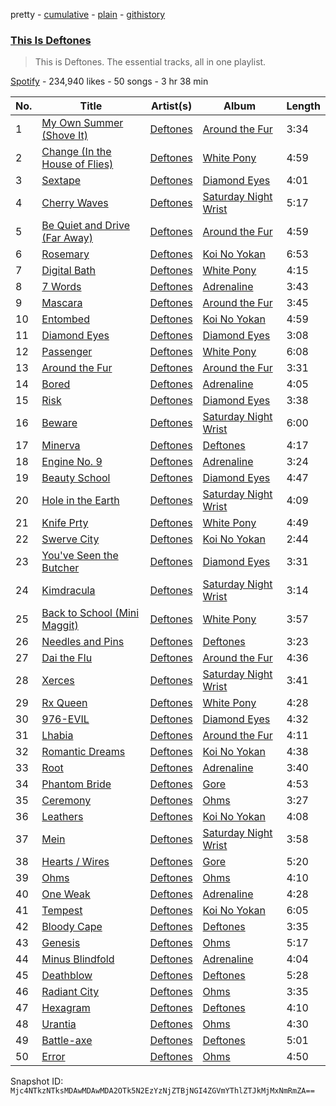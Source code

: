 pretty - [cumulative](/playlists/cumulative/37i9dQZF1DZ06evO3WNHaM.md) - [plain](/playlists/plain/37i9dQZF1DZ06evO3WNHaM) - [githistory](https://github.githistory.xyz/mackorone/spotify-playlist-archive/blob/main/playlists/plain/37i9dQZF1DZ06evO3WNHaM)

### [This Is Deftones](https://open.spotify.com/playlist/37i9dQZF1DZ06evO3WNHaM)

> This is Deftones\. The essential tracks, all in one playlist.

[Spotify](https://open.spotify.com/user/spotify) - 234,940 likes - 50 songs - 3 hr 38 min

| No. | Title | Artist(s) | Album | Length |
|---|---|---|---|---|
| 1 | [My Own Summer \(Shove It\)](https://open.spotify.com/track/1158ckiB5S4cpsdYHDB9IF) | [Deftones](https://open.spotify.com/artist/6Ghvu1VvMGScGpOUJBAHNH) | [Around the Fur](https://open.spotify.com/album/7o4UsmV37Sg5It2Eb7vHzu) | 3:34 |
| 2 | [Change \(In the House of Flies\)](https://open.spotify.com/track/51c94ac31swyDQj9B3Lzs3) | [Deftones](https://open.spotify.com/artist/6Ghvu1VvMGScGpOUJBAHNH) | [White Pony](https://open.spotify.com/album/5LEXck3kfixFaA3CqVE7bC) | 4:59 |
| 3 | [Sextape](https://open.spotify.com/track/1EryAkZ0VHstC6haIxVBiE) | [Deftones](https://open.spotify.com/artist/6Ghvu1VvMGScGpOUJBAHNH) | [Diamond Eyes](https://open.spotify.com/album/1GjjBpY2iDwSQs5bykQI5e) | 4:01 |
| 4 | [Cherry Waves](https://open.spotify.com/track/70L6nHORQsblY813yNqUR3) | [Deftones](https://open.spotify.com/artist/6Ghvu1VvMGScGpOUJBAHNH) | [Saturday Night Wrist](https://open.spotify.com/album/4ilqDlqD37nilewk9x8tyZ) | 5:17 |
| 5 | [Be Quiet and Drive \(Far Away\)](https://open.spotify.com/track/4Uiw0Sl9yskBaC6P4DcdVD) | [Deftones](https://open.spotify.com/artist/6Ghvu1VvMGScGpOUJBAHNH) | [Around the Fur](https://open.spotify.com/album/7o4UsmV37Sg5It2Eb7vHzu) | 4:59 |
| 6 | [Rosemary](https://open.spotify.com/track/4FEr6dIdH6EqLKR0jB560J) | [Deftones](https://open.spotify.com/artist/6Ghvu1VvMGScGpOUJBAHNH) | [Koi No Yokan](https://open.spotify.com/album/4PIVdqvL1Rc7T7Vfsr8n8Q) | 6:53 |
| 7 | [Digital Bath](https://open.spotify.com/track/2jSJm3Gv6GLxduWLenmjKS) | [Deftones](https://open.spotify.com/artist/6Ghvu1VvMGScGpOUJBAHNH) | [White Pony](https://open.spotify.com/album/5LEXck3kfixFaA3CqVE7bC) | 4:15 |
| 8 | [7 Words](https://open.spotify.com/track/6DoXuH326aAYEN8CnlLmhP) | [Deftones](https://open.spotify.com/artist/6Ghvu1VvMGScGpOUJBAHNH) | [Adrenaline](https://open.spotify.com/album/30YN03R4Bjl8Qwz8wPRoXG) | 3:43 |
| 9 | [Mascara](https://open.spotify.com/track/4cLdpErILMO8Db8pQVAVcZ) | [Deftones](https://open.spotify.com/artist/6Ghvu1VvMGScGpOUJBAHNH) | [Around the Fur](https://open.spotify.com/album/7o4UsmV37Sg5It2Eb7vHzu) | 3:45 |
| 10 | [Entombed](https://open.spotify.com/track/4bLCPfBLKlqiONo6TALTh5) | [Deftones](https://open.spotify.com/artist/6Ghvu1VvMGScGpOUJBAHNH) | [Koi No Yokan](https://open.spotify.com/album/4PIVdqvL1Rc7T7Vfsr8n8Q) | 4:59 |
| 11 | [Diamond Eyes](https://open.spotify.com/track/6nmDEbjMZru5j55HIkX2yZ) | [Deftones](https://open.spotify.com/artist/6Ghvu1VvMGScGpOUJBAHNH) | [Diamond Eyes](https://open.spotify.com/album/1GjjBpY2iDwSQs5bykQI5e) | 3:08 |
| 12 | [Passenger](https://open.spotify.com/track/7IoK6jZBxY7NMoQPoPXZCF) | [Deftones](https://open.spotify.com/artist/6Ghvu1VvMGScGpOUJBAHNH) | [White Pony](https://open.spotify.com/album/5LEXck3kfixFaA3CqVE7bC) | 6:08 |
| 13 | [Around the Fur](https://open.spotify.com/track/3Fwe3XoPOiyWUPYdBKMTqV) | [Deftones](https://open.spotify.com/artist/6Ghvu1VvMGScGpOUJBAHNH) | [Around the Fur](https://open.spotify.com/album/7o4UsmV37Sg5It2Eb7vHzu) | 3:31 |
| 14 | [Bored](https://open.spotify.com/track/0PicuPCfXDJyyRtOR1ukGW) | [Deftones](https://open.spotify.com/artist/6Ghvu1VvMGScGpOUJBAHNH) | [Adrenaline](https://open.spotify.com/album/30YN03R4Bjl8Qwz8wPRoXG) | 4:05 |
| 15 | [Risk](https://open.spotify.com/track/0lqHgjNrXmtFroWDqwV1iQ) | [Deftones](https://open.spotify.com/artist/6Ghvu1VvMGScGpOUJBAHNH) | [Diamond Eyes](https://open.spotify.com/album/1GjjBpY2iDwSQs5bykQI5e) | 3:38 |
| 16 | [Beware](https://open.spotify.com/track/2ASygm7048ssav4ekbehPS) | [Deftones](https://open.spotify.com/artist/6Ghvu1VvMGScGpOUJBAHNH) | [Saturday Night Wrist](https://open.spotify.com/album/4ilqDlqD37nilewk9x8tyZ) | 6:00 |
| 17 | [Minerva](https://open.spotify.com/track/1gzWd0ILFaCoHUfQSkCIvl) | [Deftones](https://open.spotify.com/artist/6Ghvu1VvMGScGpOUJBAHNH) | [Deftones](https://open.spotify.com/album/6252G7bGCVijXlqAjtjeDP) | 4:17 |
| 18 | [Engine No\. 9](https://open.spotify.com/track/5vVKkF3xih38Vcoo4HgAo8) | [Deftones](https://open.spotify.com/artist/6Ghvu1VvMGScGpOUJBAHNH) | [Adrenaline](https://open.spotify.com/album/30YN03R4Bjl8Qwz8wPRoXG) | 3:24 |
| 19 | [Beauty School](https://open.spotify.com/track/5sUCU4eiyf0pplIJ7OGEoc) | [Deftones](https://open.spotify.com/artist/6Ghvu1VvMGScGpOUJBAHNH) | [Diamond Eyes](https://open.spotify.com/album/1GjjBpY2iDwSQs5bykQI5e) | 4:47 |
| 20 | [Hole in the Earth](https://open.spotify.com/track/5Bpc360LNUScK53FrM8nvB) | [Deftones](https://open.spotify.com/artist/6Ghvu1VvMGScGpOUJBAHNH) | [Saturday Night Wrist](https://open.spotify.com/album/4ilqDlqD37nilewk9x8tyZ) | 4:09 |
| 21 | [Knife Prty](https://open.spotify.com/track/42Kv1RoTAm09FeytxiuZIB) | [Deftones](https://open.spotify.com/artist/6Ghvu1VvMGScGpOUJBAHNH) | [White Pony](https://open.spotify.com/album/5LEXck3kfixFaA3CqVE7bC) | 4:49 |
| 22 | [Swerve City](https://open.spotify.com/track/2OUR8g12h5qsGDs1v5lqvp) | [Deftones](https://open.spotify.com/artist/6Ghvu1VvMGScGpOUJBAHNH) | [Koi No Yokan](https://open.spotify.com/album/4PIVdqvL1Rc7T7Vfsr8n8Q) | 2:44 |
| 23 | [You've Seen the Butcher](https://open.spotify.com/track/0oHj2DHtNVWEgBqOa1bejc) | [Deftones](https://open.spotify.com/artist/6Ghvu1VvMGScGpOUJBAHNH) | [Diamond Eyes](https://open.spotify.com/album/1GjjBpY2iDwSQs5bykQI5e) | 3:31 |
| 24 | [Kimdracula](https://open.spotify.com/track/4m8wPzkI1y0sUdqEh4A7fq) | [Deftones](https://open.spotify.com/artist/6Ghvu1VvMGScGpOUJBAHNH) | [Saturday Night Wrist](https://open.spotify.com/album/4ilqDlqD37nilewk9x8tyZ) | 3:14 |
| 25 | [Back to School \(Mini Maggit\)](https://open.spotify.com/track/0Qrb3L8JgreLBW8g4qyan9) | [Deftones](https://open.spotify.com/artist/6Ghvu1VvMGScGpOUJBAHNH) | [White Pony](https://open.spotify.com/album/5LEXck3kfixFaA3CqVE7bC) | 3:57 |
| 26 | [Needles and Pins](https://open.spotify.com/track/1oTKnx7AgEhA5wUs3Z8rrr) | [Deftones](https://open.spotify.com/artist/6Ghvu1VvMGScGpOUJBAHNH) | [Deftones](https://open.spotify.com/album/6252G7bGCVijXlqAjtjeDP) | 3:23 |
| 27 | [Dai the Flu](https://open.spotify.com/track/2cN7qiHMJflO91pkG9HoO1) | [Deftones](https://open.spotify.com/artist/6Ghvu1VvMGScGpOUJBAHNH) | [Around the Fur](https://open.spotify.com/album/7o4UsmV37Sg5It2Eb7vHzu) | 4:36 |
| 28 | [Xerces](https://open.spotify.com/track/5hxcxipGOjgTzrPOkfsyyS) | [Deftones](https://open.spotify.com/artist/6Ghvu1VvMGScGpOUJBAHNH) | [Saturday Night Wrist](https://open.spotify.com/album/4ilqDlqD37nilewk9x8tyZ) | 3:41 |
| 29 | [Rx Queen](https://open.spotify.com/track/6HgrJfzfj9WRBABdussy8z) | [Deftones](https://open.spotify.com/artist/6Ghvu1VvMGScGpOUJBAHNH) | [White Pony](https://open.spotify.com/album/5LEXck3kfixFaA3CqVE7bC) | 4:28 |
| 30 | [976\-EVIL](https://open.spotify.com/track/3hb4W4FUPjyWUbYY2Sfih5) | [Deftones](https://open.spotify.com/artist/6Ghvu1VvMGScGpOUJBAHNH) | [Diamond Eyes](https://open.spotify.com/album/1GjjBpY2iDwSQs5bykQI5e) | 4:32 |
| 31 | [Lhabia](https://open.spotify.com/track/28q0pUwcJRS2tGZsYH6xL5) | [Deftones](https://open.spotify.com/artist/6Ghvu1VvMGScGpOUJBAHNH) | [Around the Fur](https://open.spotify.com/album/7o4UsmV37Sg5It2Eb7vHzu) | 4:11 |
| 32 | [Romantic Dreams](https://open.spotify.com/track/23ZfYXdy2deoaf4u1XObHZ) | [Deftones](https://open.spotify.com/artist/6Ghvu1VvMGScGpOUJBAHNH) | [Koi No Yokan](https://open.spotify.com/album/4PIVdqvL1Rc7T7Vfsr8n8Q) | 4:38 |
| 33 | [Root](https://open.spotify.com/track/2jkZB94i573H134wKmsw2y) | [Deftones](https://open.spotify.com/artist/6Ghvu1VvMGScGpOUJBAHNH) | [Adrenaline](https://open.spotify.com/album/30YN03R4Bjl8Qwz8wPRoXG) | 3:40 |
| 34 | [Phantom Bride](https://open.spotify.com/track/33qrQEXQJg4uk6k8fZgoOa) | [Deftones](https://open.spotify.com/artist/6Ghvu1VvMGScGpOUJBAHNH) | [Gore](https://open.spotify.com/album/3tsXyEbUQehXPaRFCS8K1n) | 4:53 |
| 35 | [Ceremony](https://open.spotify.com/track/2X5SHv5ubRTNIgMxxCPYdo) | [Deftones](https://open.spotify.com/artist/6Ghvu1VvMGScGpOUJBAHNH) | [Ohms](https://open.spotify.com/album/0VEFy5MsBiq0u2lWL0OwOd) | 3:27 |
| 36 | [Leathers](https://open.spotify.com/track/0RLhtEt50QUwKXNwKI4dSJ) | [Deftones](https://open.spotify.com/artist/6Ghvu1VvMGScGpOUJBAHNH) | [Koi No Yokan](https://open.spotify.com/album/4PIVdqvL1Rc7T7Vfsr8n8Q) | 4:08 |
| 37 | [Mein](https://open.spotify.com/track/7vfUhnW7qDtkFId4GJnvtA) | [Deftones](https://open.spotify.com/artist/6Ghvu1VvMGScGpOUJBAHNH) | [Saturday Night Wrist](https://open.spotify.com/album/4ilqDlqD37nilewk9x8tyZ) | 3:58 |
| 38 | [Hearts / Wires](https://open.spotify.com/track/1SeMnyEb5dwCBLU3QUC0K2) | [Deftones](https://open.spotify.com/artist/6Ghvu1VvMGScGpOUJBAHNH) | [Gore](https://open.spotify.com/album/3tsXyEbUQehXPaRFCS8K1n) | 5:20 |
| 39 | [Ohms](https://open.spotify.com/track/0h6vLT1rLneoc5I4sOxvB1) | [Deftones](https://open.spotify.com/artist/6Ghvu1VvMGScGpOUJBAHNH) | [Ohms](https://open.spotify.com/album/0VEFy5MsBiq0u2lWL0OwOd) | 4:10 |
| 40 | [One Weak](https://open.spotify.com/track/4Bj9dhsxbIwrblcmBs9BpZ) | [Deftones](https://open.spotify.com/artist/6Ghvu1VvMGScGpOUJBAHNH) | [Adrenaline](https://open.spotify.com/album/30YN03R4Bjl8Qwz8wPRoXG) | 4:28 |
| 41 | [Tempest](https://open.spotify.com/track/1parffUcsk8pfGbyMtGnmW) | [Deftones](https://open.spotify.com/artist/6Ghvu1VvMGScGpOUJBAHNH) | [Koi No Yokan](https://open.spotify.com/album/4PIVdqvL1Rc7T7Vfsr8n8Q) | 6:05 |
| 42 | [Bloody Cape](https://open.spotify.com/track/66ace8nbTVjgHTed107cDn) | [Deftones](https://open.spotify.com/artist/6Ghvu1VvMGScGpOUJBAHNH) | [Deftones](https://open.spotify.com/album/6252G7bGCVijXlqAjtjeDP) | 3:35 |
| 43 | [Genesis](https://open.spotify.com/track/6FfMQVzOC46ZL5byOQfUhT) | [Deftones](https://open.spotify.com/artist/6Ghvu1VvMGScGpOUJBAHNH) | [Ohms](https://open.spotify.com/album/0VEFy5MsBiq0u2lWL0OwOd) | 5:17 |
| 44 | [Minus Blindfold](https://open.spotify.com/track/5zFalOg043nNnRYtU7TS1T) | [Deftones](https://open.spotify.com/artist/6Ghvu1VvMGScGpOUJBAHNH) | [Adrenaline](https://open.spotify.com/album/30YN03R4Bjl8Qwz8wPRoXG) | 4:04 |
| 45 | [Deathblow](https://open.spotify.com/track/09QuitJuAP87RoBSpiCXPs) | [Deftones](https://open.spotify.com/artist/6Ghvu1VvMGScGpOUJBAHNH) | [Deftones](https://open.spotify.com/album/6252G7bGCVijXlqAjtjeDP) | 5:28 |
| 46 | [Radiant City](https://open.spotify.com/track/33Mdiqg5G8TNeaKQHntgyU) | [Deftones](https://open.spotify.com/artist/6Ghvu1VvMGScGpOUJBAHNH) | [Ohms](https://open.spotify.com/album/0VEFy5MsBiq0u2lWL0OwOd) | 3:35 |
| 47 | [Hexagram](https://open.spotify.com/track/2xgvuJvwjnaJHFHb66E3nq) | [Deftones](https://open.spotify.com/artist/6Ghvu1VvMGScGpOUJBAHNH) | [Deftones](https://open.spotify.com/album/6252G7bGCVijXlqAjtjeDP) | 4:10 |
| 48 | [Urantia](https://open.spotify.com/track/33WXUh74RZ4CEfUkpJwHWE) | [Deftones](https://open.spotify.com/artist/6Ghvu1VvMGScGpOUJBAHNH) | [Ohms](https://open.spotify.com/album/0VEFy5MsBiq0u2lWL0OwOd) | 4:30 |
| 49 | [Battle\-axe](https://open.spotify.com/track/2ouqll9zsD2cjcGUfgtInW) | [Deftones](https://open.spotify.com/artist/6Ghvu1VvMGScGpOUJBAHNH) | [Deftones](https://open.spotify.com/album/6252G7bGCVijXlqAjtjeDP) | 5:01 |
| 50 | [Error](https://open.spotify.com/track/5XQPlP8yHnXz5qTjIZ10gC) | [Deftones](https://open.spotify.com/artist/6Ghvu1VvMGScGpOUJBAHNH) | [Ohms](https://open.spotify.com/album/0VEFy5MsBiq0u2lWL0OwOd) | 4:50 |

Snapshot ID: `Mjc4NTkzNTksMDAwMDAwMDA2OTk5N2EzYzNjZTBjNGI4ZGVmYThlZTJkMjMxNmRmZA==`
